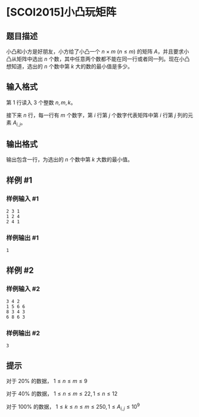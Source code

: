 # [SCOI2015]小凸玩矩阵

## 题目描述

小凸和小方是好朋友，小方给了小凸一个 $n$ × $m$ $(n \leq m)$ 的矩阵 $A$，并且要求小凸从矩阵中选出 $n$ 个数，其中任意两个数都不能在同一行或者同一列。现在小凸想知道，选出的 $n$ 个数中第 $k$ 大的数的最小值是多少。

## 输入格式

第 $1$ 行读入 $3$ 个整数 $n, m, k$。

接下来 $n$ 行，每一行有 $m$ 个数字，第 $i$ 行第 $j$ 个数字代表矩阵中第 $i$ 行第 $j$ 列的元素 $A_{i,j}$。

## 输出格式

输出包含一行，为选出的 $n$ 个数中第 $k$ 大数的最小值。

## 样例 #1

### 样例输入 #1

```
2 3 1
1 2 4
2 4 1
```

### 样例输出 #1

```
1
```

## 样例 #2

### 样例输入 #2

```
3 4 2
1 5 6 6
8 3 4 3
6 8 6 3
```

### 样例输出 #2

```
3
```

## 提示

对于 $20$% 的数据， $1 \leq n \leq m \leq 9$

对于 $40$% 的数据， $1 \leq n \leq m \leq 22, 1 \leq n \leq 12$

对于 $100$% 的数据， $1 \leq k \leq n \leq m \leq 250, 1 \leq A_{i,j} \leq 10^9$
